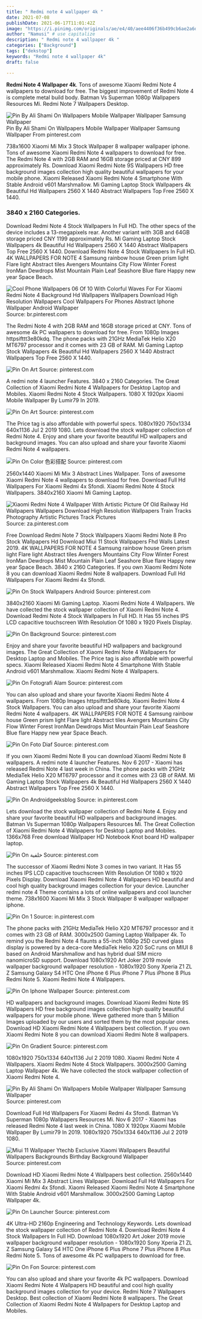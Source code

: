 ```yaml
---
title: " Redmi note 4 wallpaper 4k "
date: 2021-07-08
publishDate: 2021-06-17T11:01:42Z
image: "https://i.pinimg.com/originals/ae/e4/40/aee4406f36b499cb6ae2a6d965aea306.jpg"
author: "Namusi" # use capitalize
description: " Redmi note 4 wallpaper 4k "
categories: ["Background"]
tags: ["dekstop"]
keywords: "Redmi note 4 wallpaper 4k"
draft: false

---
```



**Redmi Note 4 Wallpaper 4k**. Tons of awesome Xiaomi Redmi Note 4 wallpapers to download for free. The biggest improvement of Redmi Note 4 is complete metal build body. Batman Vs Superman 1080p Wallpapers Resources Mi. Redmi Note 7 Wallpapers Desktop.

![Pin By Ali Shami On Wallpapers Mobile Wallpaper Wallpaper Samsung Wallpaper](https://i.pinimg.com/236x/10/42/6c/10426c16d914140ee2e5b784c1df629b.jpg "Pin By Ali Shami On Wallpapers Mobile Wallpaper Wallpaper Samsung Wallpaper")
Pin By Ali Shami On Wallpapers Mobile Wallpaper Wallpaper Samsung Wallpaper From pinterest.com


738x1600 Xiaomi Mi Mix 3 Stock Wallpaper 8 wallpaper wallpaper iphone. Tons of awesome Xiaomi Redmi Note 4 wallpapers to download for free. The Redmi Note 4 with 2GB RAM and 16GB storage priced at CNY 899 approximately Rs. Download Xiaomi Redmi Note 9S Wallpapers HD free background images collection high quality beautiful wallpapers for your mobile phone. Xiaomi Released Xiaomi Redmi Note 4 Smartphone With Stable Android v601 Marshmallow. Mi Gaming Laptop Stock Wallpapers 4k Beautiful Hd Wallpapers 2560 X 1440 Abstract Wallpapers Top Free 2560 X 1440.

### 3840 x 2160 Categories.

Download Redmi Note 4 Stock Wallpapers In Full HD. The other specs of the device includes a 13-megapixels rear. Another variant with 3GB and 64GB storage priced CNY 1199 approximately Rs. Mi Gaming Laptop Stock Wallpapers 4k Beautiful Hd Wallpapers 2560 X 1440 Abstract Wallpapers Top Free 2560 X 1440. Download Redmi Note 4 Stock Wallpapers In Full HD. 4K WALLPAPERS FOR NOTE 4 Samsung rainbow house Green prism light Flare light Abstract tiles Avengers Mountains City Flow Winter Forest IronMan Dewdrops Mist Mountain Plain Leaf Seashore Blue flare Happy new year Space Beach.


![Cool Phone Wallpapers 06 Of 10 With Colorful Waves For For Xiaomi Redmi Note 4 Background Hd Wallpapers Wallpapers Download High Resolution Wallpapers Cool Wallpapers For Phones Abstract Iphone Wallpaper Android Wallpaper](https://i.pinimg.com/originals/9a/ed/a7/9aeda726a46bc1c2c2b772d5568b47ee.jpg "Cool Phone Wallpapers 06 Of 10 With Colorful Waves For For Xiaomi Redmi Note 4 Background Hd Wallpapers Wallpapers Download High Resolution Wallpapers Cool Wallpapers For Phones Abstract Iphone Wallpaper Android Wallpaper")
Source: br.pinterest.com

The Redmi Note 4 with 2GB RAM and 16GB storage priced at CNY. Tons of awesome 4k PC wallpapers to download for free. From 1080p Images httpsifttt3e80kdq. The phone packs with 21GHz MediaTek Helio X20 MT6797 processor and it comes with 23 GB of RAM. Mi Gaming Laptop Stock Wallpapers 4k Beautiful Hd Wallpapers 2560 X 1440 Abstract Wallpapers Top Free 2560 X 1440.

![Pin On Art](https://i.pinimg.com/736x/46/30/f8/4630f8839829c29dbb65436cbc1a2c6b.jpg "Pin On Art")
Source: pinterest.com

A redmi note 4 launcher Features. 3840 x 2160 Categories. The Great Collection of Xiaomi Redmi Note 4 Wallpapers for Desktop Laptop and Mobiles. Xiaomi Redmi Note 4 Stock Wallpapers. 1080 X 1920px Xiaomi Mobile Wallpaper By Lumir79 In 2019.

![Pin On Art](https://i.pinimg.com/originals/23/a7/97/23a7973448be3bbf509918000333281c.jpg "Pin On Art")
Source: pinterest.com

The Price tag is also affordable with powerful specs. 1080x1920 750x1334 640x1136 Jul 2 2019 1080. Lets download the stock wallpaper collection of Redmi Note 4. Enjoy and share your favorite beautiful HD wallpapers and background images. You can also upload and share your favorite Xiaomi Redmi Note 4 wallpapers.

![Pin On Color 色彩搭配](https://i.pinimg.com/474x/ac/7e/b3/ac7eb3b1b055272837a8fb1fdba2e5de.jpg "Pin On Color 色彩搭配")
Source: pinterest.com

2560x1440 Xiaomi Mi Mix 3 Abstract Lines Wallpaper. Tons of awesome Xiaomi Redmi Note 4 wallpapers to download for free. Download Full Hd Wallpapers For Xiaomi Redmi 4x Sfondi. Xiaomi Redmi Note 4 Stock Wallpapers. 3840x2160 Xiaomi Mi Gaming Laptop.

![Xiaomi Redmi Note 4 Wallpaper With Artistic Picture Of Old Railway Hd Wallpapers Wallpapers Download High Resolution Wallpapers Train Tracks Photography Artistic Pictures Track Pictures](https://i.pinimg.com/originals/58/a1/b2/58a1b2e5119c2f0d8d85f8393a20d9bd.jpg "Xiaomi Redmi Note 4 Wallpaper With Artistic Picture Of Old Railway Hd Wallpapers Wallpapers Download High Resolution Wallpapers Train Tracks Photography Artistic Pictures Track Pictures")
Source: za.pinterest.com

Free Download Redmi Note 7 Stock Wallpapers Xiaomi Redmi Note 8 Pro Stock Wallpapers Hd Download Miui 11 Stock Wallpapers Fhd Walls Latest 2019. 4K WALLPAPERS FOR NOTE 4 Samsung rainbow house Green prism light Flare light Abstract tiles Avengers Mountains City Flow Winter Forest IronMan Dewdrops Mist Mountain Plain Leaf Seashore Blue flare Happy new year Space Beach. 3840 x 2160 Categories. If you own Xiaomi Redmi Note 8 you can download Xiaomi Redmi Note 8 wallpapers. Download Full Hd Wallpapers For Xiaomi Redmi 4x Sfondi.

![Pin On Stock Wallpapers Android](https://i.pinimg.com/originals/cf/6b/cf/cf6bcfbf9da3c490daf3cb1b6dc17355.jpg "Pin On Stock Wallpapers Android")
Source: pinterest.com

3840x2160 Xiaomi Mi Gaming Laptop. Xiaomi Redmi Note 4 Wallpapers. We have collected the stock wallpaper collection of Xiaomi Redmi Note 4. Download Redmi Note 4 Stock Wallpapers In Full HD. It Has 55 inches IPS LCD capacitive touchscreen With Resolution Of 1080 x 1920 Pixels Display.

![Pin On Background](https://i.pinimg.com/originals/cb/89/f2/cb89f2f7a01fffac9e82672e59e3980f.jpg "Pin On Background")
Source: pinterest.com

Enjoy and share your favorite beautiful HD wallpapers and background images. The Great Collection of Xiaomi Redmi Note 4 Wallpapers for Desktop Laptop and Mobiles. The Price tag is also affordable with powerful specs. Xiaomi Released Xiaomi Redmi Note 4 Smartphone With Stable Android v601 Marshmallow. Xiaomi Redmi Note 4 Wallpapers.

![Pin On Fotografi Alam](https://i.pinimg.com/474x/86/d7/d6/86d7d6f618c1a74e444d57440d191d10.jpg "Pin On Fotografi Alam")
Source: pinterest.com

You can also upload and share your favorite Xiaomi Redmi Note 4 wallpapers. From 1080p Images httpsifttt3e80kdq. Xiaomi Redmi Note 4 Stock Wallpapers. You can also upload and share your favorite Xiaomi Redmi Note 4 wallpapers. 4K WALLPAPERS FOR NOTE 4 Samsung rainbow house Green prism light Flare light Abstract tiles Avengers Mountains City Flow Winter Forest IronMan Dewdrops Mist Mountain Plain Leaf Seashore Blue flare Happy new year Space Beach.

![Pin On Foto Diaf](https://i.pinimg.com/originals/65/8a/81/658a81399776d77cd873309ed5cd3b44.jpg "Pin On Foto Diaf")
Source: pinterest.com

If you own Xiaomi Redmi Note 8 you can download Xiaomi Redmi Note 8 wallpapers. A redmi note 4 launcher Features. Nov 6 2017 - Xiaomi has released Redmi Note 4 last week in China. The phone packs with 21GHz MediaTek Helio X20 MT6797 processor and it comes with 23 GB of RAM. Mi Gaming Laptop Stock Wallpapers 4k Beautiful Hd Wallpapers 2560 X 1440 Abstract Wallpapers Top Free 2560 X 1440.

![Pin On Androidgeeksblog](https://i.pinimg.com/originals/d9/5b/e5/d95be5de8780e28dc2300be476938378.png "Pin On Androidgeeksblog")
Source: in.pinterest.com

Lets download the stock wallpaper collection of Redmi Note 4. Enjoy and share your favorite beautiful HD wallpapers and background images. Batman Vs Superman 1080p Wallpapers Resources Mi. The Great Collection of Xiaomi Redmi Note 4 Wallpapers for Desktop Laptop and Mobiles. 1366x768 Free download Wallpaper HD Notebook Knot board HD wallpaper laptop.

![Pin On خلفية](https://i.pinimg.com/originals/58/e4/22/58e42230afa1b7a5ceeaef19d712a7a5.jpg "Pin On خلفية")
Source: pinterest.com

The successor of Xiaomi Redmi Note 3 comes in two variant. It Has 55 inches IPS LCD capacitive touchscreen With Resolution Of 1080 x 1920 Pixels Display. Download Xiaomi Redmi Note 4 Wallpapers HD beautiful and cool high quality background images collection for your device. Launcher redmi note 4 Theme contains a lots of online wallpapers and cool launcher theme. 738x1600 Xiaomi Mi Mix 3 Stock Wallpaper 8 wallpaper wallpaper iphone.

![Pin On 1](https://i.pinimg.com/originals/b6/7d/7d/b67d7de835f16becee0926298b1b7d6e.jpg "Pin On 1")
Source: in.pinterest.com

The phone packs with 21GHz MediaTek Helio X20 MT6797 processor and it comes with 23 GB of RAM. 3000x2500 Gaming Laptop Wallpaper 4k. To remind you the Redmi Note 4 flaunts a 55-inch 1080p 25D curved glass display is powered by a deca-core MediaTek Helio X20 SoC runs on MIUI 8 based on Android Marshmallow and has hybrid dual SIM micro nanomicroSD support. Download 1080x1920 Art Joker 2019 movie wallpaper background wallpaper resolution - 1080x1920 Sony Xperia Z1 ZL Z Samsung Galaxy S4 HTC One iPhone 6 Plus iPhone 7 Plus iPhone 8 Plus Redmi Note 5. Xiaomi Redmi Note 4 Wallpapers.

![Pin On Iphone Wallpaper](https://i.pinimg.com/originals/f8/cc/0a/f8cc0aad593982d71f571a1babba6f99.jpg "Pin On Iphone Wallpaper")
Source: pinterest.com

HD wallpapers and background images. Download Xiaomi Redmi Note 9S Wallpapers HD free background images collection high quality beautiful wallpapers for your mobile phone. Weve gathered more than 5 Million Images uploaded by our users and sorted them by the most popular ones. Download HD Xiaomi Redmi Note 4 Wallpapers best collection. If you own Xiaomi Redmi Note 8 you can download Xiaomi Redmi Note 8 wallpapers.

![Pin On Gradient](https://i.pinimg.com/originals/6a/39/d6/6a39d6039555c051127a81d6c63f6cd0.png "Pin On Gradient")
Source: pinterest.com

1080x1920 750x1334 640x1136 Jul 2 2019 1080. Xiaomi Redmi Note 4 Wallpapers. Xiaomi Redmi Note 4 Stock Wallpapers. 3000x2500 Gaming Laptop Wallpaper 4k. We have collected the stock wallpaper collection of Xiaomi Redmi Note 4.

![Pin By Ali Shami On Wallpapers Mobile Wallpaper Wallpaper Samsung Wallpaper](https://i.pinimg.com/236x/10/42/6c/10426c16d914140ee2e5b784c1df629b.jpg "Pin By Ali Shami On Wallpapers Mobile Wallpaper Wallpaper Samsung Wallpaper")
Source: pinterest.com

Download Full Hd Wallpapers For Xiaomi Redmi 4x Sfondi. Batman Vs Superman 1080p Wallpapers Resources Mi. Nov 6 2017 - Xiaomi has released Redmi Note 4 last week in China. 1080 X 1920px Xiaomi Mobile Wallpaper By Lumir79 In 2019. 1080x1920 750x1334 640x1136 Jul 2 2019 1080.

![Miui 11 Wallpaper Ytechb Exclusive Xiaomi Wallpapers Beautiful Wallpapers Backgrounds Birthday Background Wallpaper](https://i.pinimg.com/originals/84/97/72/849772b9e018db3394124d74229c4ebe.png "Miui 11 Wallpaper Ytechb Exclusive Xiaomi Wallpapers Beautiful Wallpapers Backgrounds Birthday Background Wallpaper")
Source: pinterest.com

Download HD Xiaomi Redmi Note 4 Wallpapers best collection. 2560x1440 Xiaomi Mi Mix 3 Abstract Lines Wallpaper. Download Full Hd Wallpapers For Xiaomi Redmi 4x Sfondi. Xiaomi Released Xiaomi Redmi Note 4 Smartphone With Stable Android v601 Marshmallow. 3000x2500 Gaming Laptop Wallpaper 4k.

![Pin On Launcher](https://i.pinimg.com/originals/85/c2/da/85c2dab9cf8746ada3f89761d080c267.png "Pin On Launcher")
Source: pinterest.com

4K Ultra-HD 2160p Engineering and Technology Keywords. Lets download the stock wallpaper collection of Redmi Note 4. Download Redmi Note 4 Stock Wallpapers In Full HD. Download 1080x1920 Art Joker 2019 movie wallpaper background wallpaper resolution - 1080x1920 Sony Xperia Z1 ZL Z Samsung Galaxy S4 HTC One iPhone 6 Plus iPhone 7 Plus iPhone 8 Plus Redmi Note 5. Tons of awesome 4k PC wallpapers to download for free.

![Pin On Fon](https://i.pinimg.com/originals/ae/e4/40/aee4406f36b499cb6ae2a6d965aea306.jpg "Pin On Fon")
Source: pinterest.com

You can also upload and share your favorite 4k PC wallpapers. Download Xiaomi Redmi Note 4 Wallpapers HD beautiful and cool high quality background images collection for your device. Redmi Note 7 Wallpapers Desktop. Best collection of Xiaomi Redmi Note 8 wallpapers. The Great Collection of Xiaomi Redmi Note 4 Wallpapers for Desktop Laptop and Mobiles.

